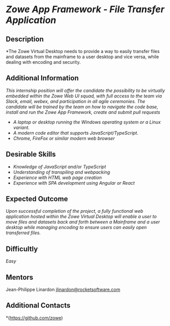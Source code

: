 # *Zowe App Framework - File Transfer Application*

## Description
*The Zowe Virtual Desktop needs to provide a way to easily transfer files and datasets from the mainframe to a user desktop and vice versa, while dealing with encoding and security.

## Additional Information
*This internship position will offer the candidate the possibility to be virtually embedded within the Zowe Web UI squad, with full access to the team via Slack, email, webex, and participation in all agile ceremonies. The candidate will be trained by the team on how to navigate the code base, install and run the Zowe App Framework, create and submit pull requests*
* *A laptop or desktop running the Windows operating system or a Linux variant.*
* *A modern code editor that supports JavaScript/TypeScript.*
* *Chrome, FireFox or similar modern web browser*


## Desirable Skills
* *Knowledge of JavaScript and/or TypeScript*
* *Understanding of transpiling and webpacking*
* *Experience with HTML web page creation*
* *Experience with SPA development using Angular or React*

## Expected Outcome
*Upon successful completion of the project, a fully functional web application hosted within the Zowe Virtual Desktop will enable a user to move files and datasets back and forth between a Mainframe and a user desktop while managing encoding to ensure users can easily open transferred files.*

## Difficultly
*Easy*

## Mentors
  Jean-Philippe Linardon  <jlinardon@rocketsoftware.com>

## Additional Contacts
*(https://github.com/zowe)
